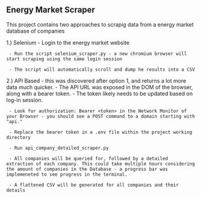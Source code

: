 ## Energy Market Scraper

This project contains two approaches to scrapig data from a energy market database of companies

1.) Selenium
     - Login to the energy market website
     
     - Run the script selenium_scraper.py - a new chromium browser will start scraping using the same login session
     
     - The script will automatically scroll and dump he results into a CSV
     
2.) API Based - this was discovered after option 1, and returns a lot more data much quicker. 
     - The API URL was exposed in the DOM of the browser, along with a bearer token.
     - The token likely needs to be updated based on log-in session.
     
     - Look for authorization: Bearer <token> in the Network Monitor of your Browser - you should see a POST command to a domain starting with "api."
     
     - Replace the bearer token in a .env file within the project working directory
     
     - Run api_company_detailed_scraper.py
     
     - All companies will be queried for, followed by a detailed extraction of each company. This could take multiple hours considering the amount of companies in the Database - a progress bar was implemeneted to see progress in the terminal.
     
     - A flattened CSV will be generated for all companies and their details
